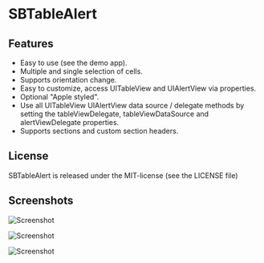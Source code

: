 # SBTableAlert

## Features
* Easy to use (see the demo app).
* Multiple and single selection of cells.
* Supports orientation change.
* Easy to customize, access UITableView and UIAlertView via properties.
* Optional "Apple styled".
* Use all UITableView UIAlertView data source / delegate methods by setting the tableViewDelegate, tableViewDataSource and alertViewDelegate properties.
* Supports sections and custom section headers.

## License
SBTableAlert is released under the MIT-license (see the LICENSE file)

## Screenshots
![Screenshot](https://github.com/blommegard/SBTableAlert/raw/master/SBTableAlertDemo/Screenshots/Single.png "Single")

![Screenshot](https://github.com/blommegard/SBTableAlert/raw/master/SBTableAlertDemo/Screenshots/Multiple.png "Multiple")

![Screenshot](https://github.com/blommegard/SBTableAlert/raw/master/SBTableAlertDemo/Screenshots/Apple.png "Apple Styled")
